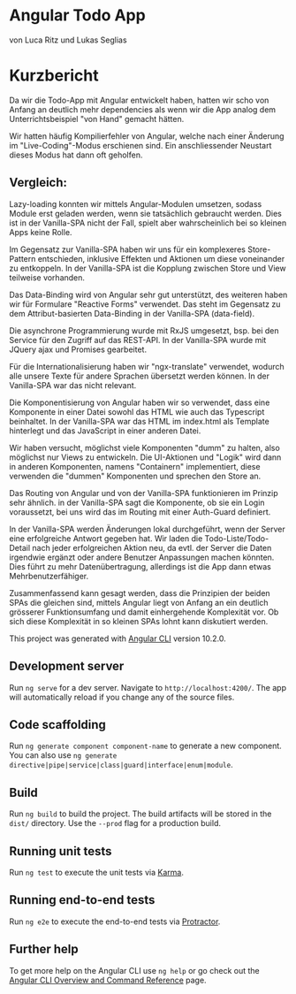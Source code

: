 # Angular Todo App
von Luca Ritz und Lukas Seglias

# Kurzbericht

Da wir die Todo-App mit Angular entwickelt haben, hatten wir scho von Anfang an deutlich mehr dependencies
als wenn wir die App analog dem Unterrichtsbeispiel "von Hand" gemacht hätten.

Wir hatten häufig Kompilierfehler von Angular, welche nach einer Änderung im "Live-Coding"-Modus erschienen sind.
Ein anschliessender Neustart dieses Modus hat dann oft geholfen.

## Vergleich:
Lazy-loading konnten wir mittels Angular-Modulen umsetzen, sodass Module erst geladen werden, 
wenn sie tatsächlich gebraucht werden.
Dies ist in der Vanilla-SPA nicht der Fall, spielt aber wahrscheinlich bei so kleinen Apps keine Rolle.

Im Gegensatz zur Vanilla-SPA haben wir uns für ein komplexeres Store-Pattern entschieden, inklusive
Effekten und Aktionen um diese voneinander zu entkoppeln. 
In der Vanilla-SPA ist die Kopplung zwischen Store und View teilweise vorhanden. 

Das Data-Binding wird von Angular sehr gut unterstützt, des weiteren haben wir für Formulare
"Reactive Forms" verwendet. Das steht im Gegensatz zu dem Attribut-basierten Data-Binding in der Vanilla-SPA (data-field).

Die asynchrone Programmierung wurde mit RxJS umgesetzt, bsp. bei den Service für den Zugriff auf das REST-API.
In der Vanilla-SPA wurde mit JQuery ajax und Promises gearbeitet.

Für die Internationalisierung haben wir "ngx-translate" verwendet, wodurch alle unsere Texte für andere Sprachen übersetzt werden können.
In der Vanilla-SPA war das nicht relevant.

Die Komponentisierung von Angular haben wir so verwendet, dass eine Komponente in einer Datei sowohl das HTML wie auch das Typescript 
beinhaltet. In der Vanilla-SPA war das HTML im index.html als Template hinterlegt und das JavaScript in einer anderen Datei.

Wir haben versucht, möglichst viele Komponenten "dumm" zu halten, also möglichst nur Views zu entwickeln.
Die UI-Aktionen und "Logik" wird dann in anderen Komponenten, namens "Containern" implementiert, diese verwenden die "dummen" Komponenten
und sprechen den Store an. 

Das Routing von Angular und von der Vanilla-SPA funktionieren im Prinzip sehr ähnlich. in der Vanilla-SPA sagt die Komponente, ob sie
ein Login voraussetzt, bei uns wird das im Routing mit einer Auth-Guard definiert. 

In der Vanilla-SPA werden Änderungen lokal durchgeführt, wenn der Server eine erfolgreiche Antwort gegeben hat. 
Wir laden die Todo-Liste/Todo-Detail nach jeder erfolgreichen Aktion neu, da evtl. der Server die Daten irgendwie ergänzt oder andere
Benutzer Anpassungen machen könnten. Dies führt zu mehr Datenübertragung, allerdings ist die App dann etwas Mehrbenutzerfähiger.

Zusammenfassend kann gesagt werden, dass die Prinzipien der beiden SPAs die gleichen sind, mittels Angular liegt von Anfang an ein deutlich
grösserer Funktionsumfang und damit einhergehende Komplexität vor. Ob sich diese Komplexität in so kleinen SPAs lohnt kann diskutiert werden.  

This project was generated with [Angular CLI](https://github.com/angular/angular-cli) version 10.2.0.

## Development server

Run `ng serve` for a dev server. Navigate to `http://localhost:4200/`. The app will automatically reload if you change any of the source files.

## Code scaffolding

Run `ng generate component component-name` to generate a new component. You can also use `ng generate directive|pipe|service|class|guard|interface|enum|module`.

## Build

Run `ng build` to build the project. The build artifacts will be stored in the `dist/` directory. Use the `--prod` flag for a production build.

## Running unit tests

Run `ng test` to execute the unit tests via [Karma](https://karma-runner.github.io).

## Running end-to-end tests

Run `ng e2e` to execute the end-to-end tests via [Protractor](http://www.protractortest.org/).

## Further help

To get more help on the Angular CLI use `ng help` or go check out the [Angular CLI Overview and Command Reference](https://angular.io/cli) page.
